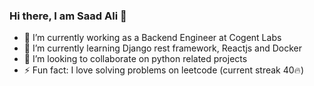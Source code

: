 ### Hi there, I am Saad Ali 👋

- 🔭 I’m currently working as a Backend Engineer at Cogent Labs
- 🌱 I’m currently learning Django rest framework, Reactjs and Docker
- 👯 I’m looking to collaborate on python related projects
- ⚡ Fun fact: I love solving problems on leetcode (current streak 40🔥)
